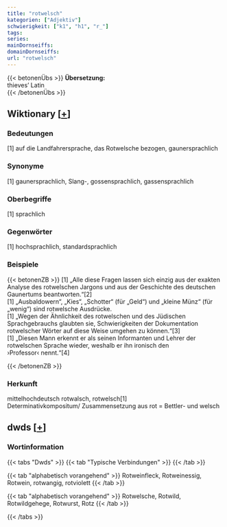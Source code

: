 ```yaml
---
title: "rotwelsch"
kategorien: ["Adjektiv"]
schwierigkeit: ["k1", "h1", "r_"]
tags:
series:
mainDornseiffs:
domainDornseiffs:
url: "rotwelsch"
---
```


{{< betonenÜbs >}}
**Übersetzung:**  
thieves’ Latin  
{{< /betonenÜbs >}}

## Wiktionary [[+](https://de.wiktionary.org/wiki/rotwelsch)]

### Bedeutungen
[1] auf die Landfahrersprache, das Rotwelsche bezogen, gaunersprachlich  

### Synonyme
[1] gaunersprachlich, Slang-, gossensprachlich, gassensprachlich  

### Oberbegriffe
[1] sprachlich  

### Gegenwörter
[1] hochsprachlich, standardsprachlich  

### Beispiele
{{< betonenZB >}}
[1] „Alle diese Fragen lassen sich einzig aus der exakten Analyse des rotwelschen Jargons und aus der Geschichte des deutschen Gaunertums beantworten.“[2]  
[1] „Ausbaldowern“, „Kies“, „Schotter“ (für „Geld“) und „kleine Münz“ (für „wenig“) sind rotwelsche Ausdrücke.  
[1] „Wegen der Ähnlichkeit des rotwelschen und des Jüdischen Sprachgebrauchs glaubten sie, Schwierigkeiten der Dokumentation rotwelscher Wörter auf diese Weise umgehen zu können.“[3]  
[1] „Diesen Mann erkennt er als seinen Informanten und Lehrer der rotwelschen Sprache wieder, weshalb er ihn ironisch den ›Professor‹ nennt.“[4]  

{{< /betonenZB >}}
### Herkunft
mittelhochdeutsch rotwalsch, rotwelsch[1]  
Determinativkompositum/ Zusammensetzung aus rot = Bettler- und welsch  



## dwds [[+](https://www.dwds.de/wb/rotwelsch)]

### Wortinformation
{{< tabs "Dwds" >}}
{{< tab "Typische Verbindungen" >}}
{{< /tab >}}

{{< tab "alphabetisch vorangehend" >}}
Rotweinfleck, Rotweinessig, Rotwein, rotwangig, rotviolett
{{< /tab >}}

{{< tab "alphabetisch vorangehend" >}}
Rotwelsche, Rotwild, Rotwildgehege, Rotwurst, Rotz
{{< /tab >}}

{{< /tabs >}}

